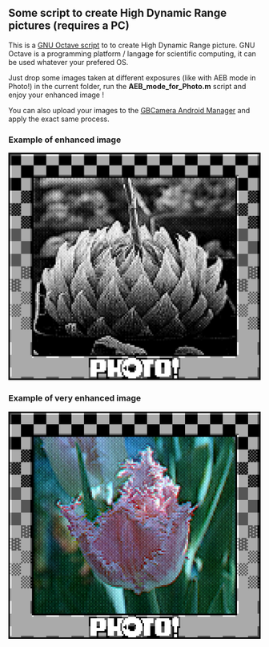 ## Some script to create High Dynamic Range pictures (requires a PC)

This is a [GNU Octave script](https://octave.org/) to to create High Dynamic Range picture. GNU Octave is a programming platform / langage for scientific computing, it can be used whatever your prefered OS.

Just drop some images taken at different exposures (like with AEB mode in Photo!) in the current folder, run the **AEB_mode_for_Photo.m** script and enjoy your enhanced image !

You can also upload your images to the [GBCamera Android Manager](https://github.com/Mraulio/GBCamera-Android-Manager) and apply the exact same process.

### Example of enhanced image
![alt](/SD/Scripts_for_AEB_mode/Code_black_and_white/EAB_image.png)

### Example of very enhanced image
![](/SD/Script_for_AEB_mode/Code_color_fusion/Color_fusion.png)
